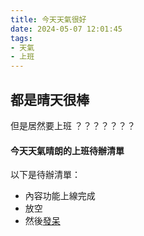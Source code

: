 ```yaml
---
title: 今天天氣很好
date: 2024-05-07 12:01:45
tags:
- 天氣
- 上班
---
```

## 都是晴天很棒
但是居然要上班
？？？？？？？
#### 今天天氣晴朗的上班待辦清單
以下是待辦清單：
* 內容功能上線完成
* 放空
* 然後[發呆](https://google.com.tw)
